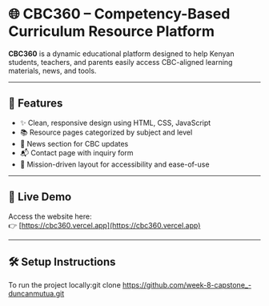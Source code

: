 # 🌐 CBC360 – Competency-Based Curriculum Resource Platform

**CBC360** is a dynamic educational platform designed to help Kenyan students, teachers, and parents easily access CBC-aligned learning materials, news, and tools.

---

## 📌 Features

- ✨ Clean, responsive design using HTML, CSS, JavaScript
- 📚 Resource pages categorized by subject and level
- 📰 News section for CBC updates
- 📬 Contact page with inquiry form
- 🎯 Mission-driven layout for accessibility and ease-of-use

---

## 🚀 Live Demo

Access the website here:  
👉 [https://cbc360.vercel.app](https://cbc360.vercel.app)

---

## 🛠️ Setup Instructions

To run the project locally:git clone https://github.com/week-8-capstone_-duncanmutua.git
